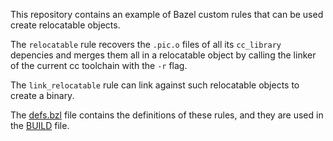 This repository contains an example of Bazel custom rules that can be used create relocatable objects.

The `relocatable` rule recovers the `.pic.o` files of all its `cc_library` depencies and merges them all in a relocatable object by calling the linker of the current cc toolchain with the `-r` flag.

The `link_relocatable` rule can link against such relocatable objects to create a binary.

The [defs.bzl](defs.bzl) file contains the definitions of these rules, and they are used in the [BUILD](BUILD) file.